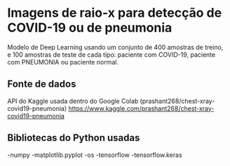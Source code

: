 # Imagens de raio-x para detecção de COVID-19 ou de pneumonia
Modelo de Deep Learning usando um conjunto de 400 amostras de treino, e 100 amostras de teste de cada tipo: paciente com COVID-19, paciente com PNEUMONIA ou paciente normal.

## Fonte de dados
API do Kaggle usada dentro do Google Colab (prashant268/chest-xray-covid19-pneumonia)
https://www.kaggle.com/prashant268/chest-xray-covid19-pneumonia

## Bibliotecas do Python usadas
-numpy
-matplotlib.pyplot
-os
-tensorflow
-tensorflow.keras
